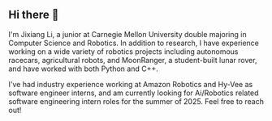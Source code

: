 ## Hi there 👋

I'm Jixiang Li, a junior at Carnegie Mellon University double majoring in Computer Science and Robotics. In addition to research, I have experience working on a wide variety of robotics projects including autonomous racecars, agricultural robots, and MoonRanger, a student-built lunar rover, and have worked with both Python and C++. 

I've had industry experience working at Amazon Robotics and Hy-Vee as software engineer interns, and am currently looking for Ai/Robotics related software engineering intern roles for the summer of 2025. Feel free to reach out!

<!--
**Jixi123/Jixi123** is a ✨ _special_ ✨ repository because its `README.md` (this file) appears on your GitHub profile.

Here are some ideas to get you started:

- 🔭 I’m currently working on ...
- 🌱 I’m currently learning ...
- 👯 I’m looking to collaborate on ...
- 🤔 I’m looking for help with ...
- 💬 Ask me about ...
- 📫 How to reach me: ...
- 😄 Pronouns: ...
- ⚡ Fun fact: ...
-->
